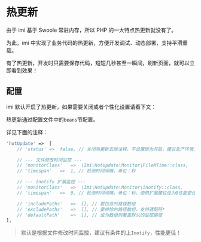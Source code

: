 # 热更新

由于 imi 基于 Swoole 常驻内存，所以 PHP 的一大特点热更新就没有了。

为此，imi 中实现了业务代码的热更新，方便开发调试、动态部署，支持平滑重载。

有了热更新，开发时只需要保存代码，短短几秒甚至一瞬间，刷新页面，就可以立即看到效果！

## 配置

imi 默认开启了热更新，如果需要关闭或者个性化设置请看下文：

热更新通过配置文件中的`beans`节配置。

详见下面的注释：

```php
'hotUpdate'	=>	[
	// 'status'	=>	false, // 关闭热更新去除注释，不设置即为开启，建议生产环境关闭

	// --- 文件修改时间监控 ---
	// 'monitorClass'	=>	\Imi\HotUpdate\Monitor\FileMTime::class,
	// 'timespan'	=>	1, // 检测时间间隔，单位：秒

	// --- Inotify 扩展监控 ---
	// 'monitorClass'	=>	\Imi\HotUpdate\Monitor\Inotify::class,
	// 'timespan'	=>	0, // 检测时间间隔，单位：秒，使用扩展建议设为0性能更佳

	// 'includePaths'	=>	[], // 要包含的路径数组
	// 'excludePaths'	=>	[], // 要排除的路径数组，支持通配符*
	// 'defaultPath'	=>	[], // 设为数组则覆盖默认的监控路径
],
```

> 默认是根据文件修改时间监控，建议有条件的上`Inotify`，性能更佳！